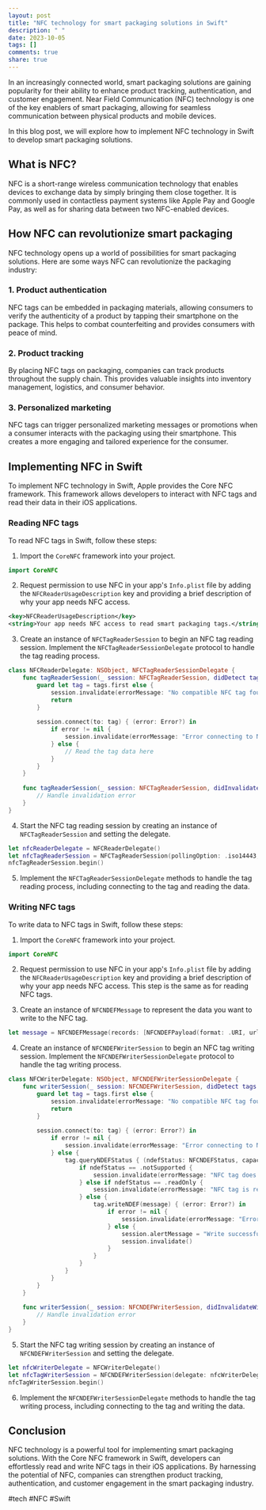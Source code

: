 ```yaml
---
layout: post
title: "NFC technology for smart packaging solutions in Swift"
description: " "
date: 2023-10-05
tags: []
comments: true
share: true
---
```


In an increasingly connected world, smart packaging solutions are gaining popularity for their ability to enhance product tracking, authentication, and customer engagement. Near Field Communication (NFC) technology is one of the key enablers of smart packaging, allowing for seamless communication between physical products and mobile devices.

In this blog post, we will explore how to implement NFC technology in Swift to develop smart packaging solutions.

## What is NFC?

NFC is a short-range wireless communication technology that enables devices to exchange data by simply bringing them close together. It is commonly used in contactless payment systems like Apple Pay and Google Pay, as well as for sharing data between two NFC-enabled devices.

## How NFC can revolutionize smart packaging

NFC technology opens up a world of possibilities for smart packaging solutions. Here are some ways NFC can revolutionize the packaging industry:

### 1. Product authentication

NFC tags can be embedded in packaging materials, allowing consumers to verify the authenticity of a product by tapping their smartphone on the package. This helps to combat counterfeiting and provides consumers with peace of mind.

### 2. Product tracking

By placing NFC tags on packaging, companies can track products throughout the supply chain. This provides valuable insights into inventory management, logistics, and consumer behavior.

### 3. Personalized marketing

NFC tags can trigger personalized marketing messages or promotions when a consumer interacts with the packaging using their smartphone. This creates a more engaging and tailored experience for the consumer.

## Implementing NFC in Swift

To implement NFC technology in Swift, Apple provides the Core NFC framework. This framework allows developers to interact with NFC tags and read their data in their iOS applications.

### Reading NFC tags

To read NFC tags in Swift, follow these steps:

1. Import the `CoreNFC` framework into your project.

```swift
import CoreNFC
```

2. Request permission to use NFC in your app's `Info.plist` file by adding the `NFCReaderUsageDescription` key and providing a brief description of why your app needs NFC access.

```xml
<key>NFCReaderUsageDescription</key>
<string>Your app needs NFC access to read smart packaging tags.</string>
```

3. Create an instance of `NFCTagReaderSession` to begin an NFC tag reading session. Implement the `NFCTagReaderSessionDelegate` protocol to handle the tag reading process.

```swift
class NFCReaderDelegate: NSObject, NFCTagReaderSessionDelegate {
    func tagReaderSession(_ session: NFCTagReaderSession, didDetect tags: [NFCTag]) {
        guard let tag = tags.first else {
            session.invalidate(errorMessage: "No compatible NFC tag found.")
            return
        }
        
        session.connect(to: tag) { (error: Error?) in
            if error != nil {
                session.invalidate(errorMessage: "Error connecting to NFC tag.")
            } else {
                // Read the tag data here
            }
        }
    }
    
    func tagReaderSession(_ session: NFCTagReaderSession, didInvalidateWithError error: Error) {
        // Handle invalidation error
    }
}
```

4. Start the NFC tag reading session by creating an instance of `NFCTagReaderSession` and setting the delegate.

```swift
let nfcReaderDelegate = NFCReaderDelegate()
let nfcTagReaderSession = NFCTagReaderSession(pollingOption: .iso14443, delegate: nfcReaderDelegate)
nfcTagReaderSession.begin()
```

5. Implement the `NFCTagReaderSessionDelegate` methods to handle the tag reading process, including connecting to the tag and reading the data.

### Writing NFC tags

To write data to NFC tags in Swift, follow these steps:

1. Import the `CoreNFC` framework into your project.

```swift
import CoreNFC
```

2. Request permission to use NFC in your app's `Info.plist` file by adding the `NFCReaderUsageDescription` key and providing a brief description of why your app needs NFC access. This step is the same as for reading NFC tags.

3. Create an instance of `NFCNDEFMessage` to represent the data you want to write to the NFC tag.

```swift
let message = NFCNDEFMessage(records: [NFCNDEFPayload(format: .URI, url: URL(string: "http://www.example.com")!)])
```

4. Create an instance of `NFCNDEFWriterSession` to begin an NFC tag writing session. Implement the `NFCNDEFWriterSessionDelegate` protocol to handle the tag writing process.

```swift
class NFCWriterDelegate: NSObject, NFCNDEFWriterSessionDelegate {
    func writerSession(_ session: NFCNDEFWriterSession, didDetect tags: [NFCNDEFTag]) {
        guard let tag = tags.first else {
            session.invalidate(errorMessage: "No compatible NFC tag found.")
            return
        }
        
        session.connect(to: tag) { (error: Error?) in
            if error != nil {
                session.invalidate(errorMessage: "Error connecting to NFC tag.")
            } else {
                tag.queryNDEFStatus { (ndefStatus: NFCNDEFStatus, capacity: Int, error: Error?) in
                    if ndefStatus == .notSupported {
                        session.invalidate(errorMessage: "NFC tag does not support writing.")
                    } else if ndefStatus == .readOnly {
                        session.invalidate(errorMessage: "NFC tag is read-only.")
                    } else {
                        tag.writeNDEF(message) { (error: Error?) in
                            if error != nil {
                                session.invalidate(errorMessage: "Error writing to NFC tag.")
                            } else {
                                session.alertMessage = "Write successful!"
                                session.invalidate()
                            }
                        }
                    }
                }
            }
        }
    }
    
    func writerSession(_ session: NFCNDEFWriterSession, didInvalidateWithError error: Error) {
        // Handle invalidation error
    }
}
```

5. Start the NFC tag writing session by creating an instance of `NFCNDEFWriterSession` and setting the delegate.

```swift
let nfcWriterDelegate = NFCWriterDelegate()
let nfcTagWriterSession = NFCNDEFWriterSession(delegate: nfcWriterDelegate, queue: DispatchQueue.main, invalidateAfterFirstRead: false)
nfcTagWriterSession.begin()
```

6. Implement the `NFCNDEFWriterSessionDelegate` methods to handle the tag writing process, including connecting to the tag and writing the data.

## Conclusion

NFC technology is a powerful tool for implementing smart packaging solutions. With the Core NFC framework in Swift, developers can effortlessly read and write NFC tags in their iOS applications. By harnessing the potential of NFC, companies can strengthen product tracking, authentication, and customer engagement in the smart packaging industry.

#tech #NFC #Swift